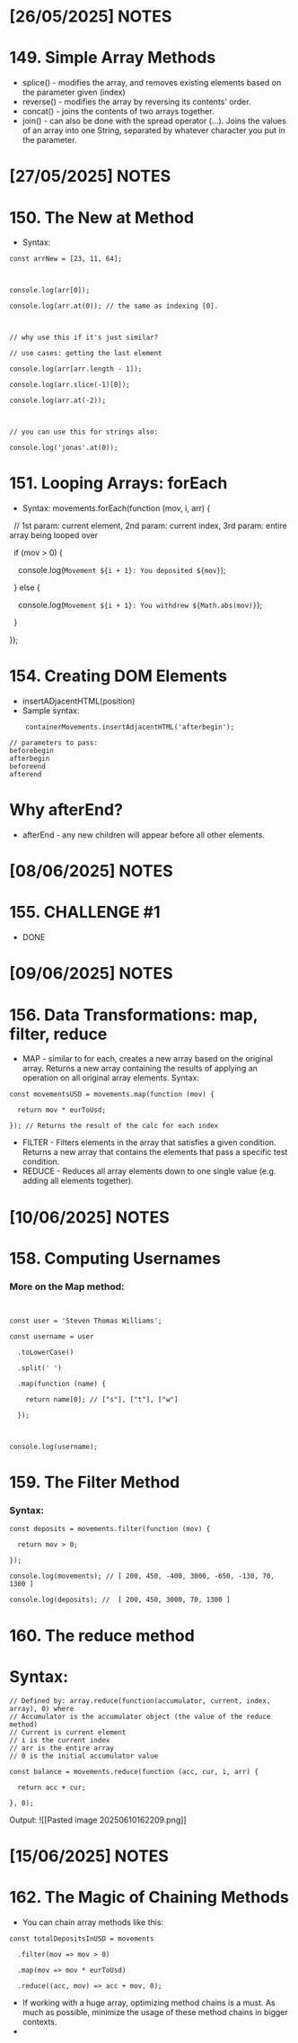 
# [26/05/2025] NOTES

# 149. Simple Array Methods

- splice() - modifies the array, and removes existing elements based on the parameter given (index)
- reverse() - modifies the array by reversing its contents' order. 
- concat() - joins the contents of two arrays together.
- join() - can also be done with the spread operator (...). Joins the values of an array into one String, separated by whatever character you put in the parameter.

# [27/05/2025] NOTES

# 150. The New at Method

- Syntax: 
```
const arrNew = [23, 11, 64];

  

console.log(arr[0]);

console.log(arr.at(0)); // the same as indexing [0].

  

// why use this if it's just similar?

// use cases: getting the last element

console.log(arr[arr.length - 1]);

console.log(arr.slice(-1)[0]);

console.log(arr.at(-2));

  

// you can use this for strings also:

console.log('jonas'.at(0));
```

# 151. Looping Arrays: forEach

- Syntax: movements.forEach(function (mov, i, arr) {

  // 1st param: current element, 2nd param: current index, 3rd param: entire array being looped over

  if (mov > 0) {

    console.log(`Movement ${i + 1}: You deposited ${mov}`);

  } else {

    console.log(`Movement ${i + 1}: You withdrew ${Math.abs(mov)}`);

  }

});


# 154. Creating DOM Elements


- insertADjacentHTML(position)
- Sample syntax:
```
    containerMovements.insertAdjacentHTML('afterbegin');

// parameters to pass:
beforebegin
afterbegin
beforeend
afterend
```

# Why afterEnd?

- afterEnd - any new children will appear before all other elements.


# [08/06/2025] NOTES

# 155. CHALLENGE #1

- DONE
# [09/06/2025] NOTES

# 156. Data Transformations: map, filter, reduce

- MAP - similar to for each, creates a new array based on the original array. Returns a new array containing the results of applying an operation on all original array elements. 
Syntax:

```
const movementsUSD = movements.map(function (mov) {

  return mov * eurToUsd;

}); // Returns the result of the calc for each index 
```

- FILTER - Filters elements in the array that satisfies a given condition. Returns a new array that contains the elements that pass a specific test condition.
- REDUCE - Reduces all array elements down to one single value (e.g. adding all elements together).

# [10/06/2025] NOTES

# 158. Computing Usernames 

### More on the Map method:

```
  

const user = 'Steven Thomas Williams';

const username = user

  .toLowerCase()

  .split(' ')

  .map(function (name) {

    return name[0]; // ["s"], ["t"], ["w"] 

  });

  

console.log(username);
```

# 159. The Filter Method

### Syntax:
```
const deposits = movements.filter(function (mov) {

  return mov > 0;

});

console.log(movements); // [ 200, 450, -400, 3000, -650, -130, 70, 1300 ]

console.log(deposits); //  [ 200, 450, 3000, 70, 1300 ]
```

# 160. The reduce method

# Syntax:

```
// Defined by: array.reduce(function(accumulator, current, index, array), 0) where 
// Accumulator is the accumulator object (the value of the reduce method)
// Current is current element
// i is the current index
// arr is the entire array
// 0 is the initial accumulator value

const balance = movements.reduce(function (acc, cur, i, arr) {

  return acc + cur;

}, 0);

```
Output:
![[Pasted image 20250610162209.png]]


# [15/06/2025] NOTES
# 162. The Magic of Chaining Methods

- You can chain array methods like this:
```
const totalDepositsInUSD = movements

  .filter(mov => mov > 0)

  .map(mov => mov * eurToUsd)

  .reduce((acc, mov) => acc + mov, 0);
```

- If working with a huge array, optimizing method chains is a must. As much as possible, minimize the usage of these method chains in bigger contexts.
-
